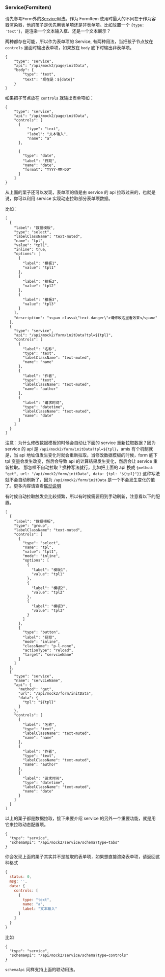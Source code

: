 ### Service(FormItem)

请先参考Form外的[Service](../Service.md)用法。作为 FormItem 使用时最大的不同在于作为容器渲染器，他的孩子是优先用表单项还是非表单项。比如放置一个 `{type: 'text'}`，是渲染一个文本输入框、还是一个文本展示？

两种都存在可能，所以作为表单项的 Service, 有两种用法，当把孩子节点放在 `controls` 里面时输出表单项，如果放在 `body` 底下时输出非表单项。

```schema:height="200" scope="form-item"
{
    "type": "service",
    "api": "/api/mock2/page/initData",
    "body": {
        "type": "text",
        "text": "现在是：${date}"
    }
}
```

如果把子节点放在 `controls` 就输出表单项如：

```schema:height="500" scope="form-item"
{
    "type": "service",
    "api": "/api/mock2/page/initData",
    "controls": [
      {
          "type": "text",
          "label": "文本输入",
          "name": "a"
      },

      {
        "type": "date",
        "label": "日期",
        "name": "date",
        "format": "YYYY-MM-DD"
      }
    ]
}
```

从上面的栗子还可以发现，表单项的值是由 service 的 api 拉取过来的，也就是说，你可以利用 service 实现动态拉取部分表单项数据。

比如：

```schema:height="500" scope="form"
[
  {
    "label": "数据模板",
    "type": "select",
    "labelClassName": "text-muted",
    "name": "tpl",
    "value": "tpl1",
    "inline": true,
    "options": [
      {
        "label": "模板1",
        "value": "tpl1"
      },
      {
        "label": "模板2",
        "value": "tpl2"
      },
      {
        "label": "模板3",
        "value": "tpl3"
      }
    ],
    "description": "<span class=\"text-danger\">请修改这里看效果</span>"
  },
  {
    "type": "service",
    "api": "/api/mock2/form/initData?tpl=${tpl}",
    "controls": [
      {
        "label": "名称",
        "type": "text",
        "labelClassName": "text-muted",
        "name": "name"
      },
      {
        "label": "作者",
        "type": "text",
        "labelClassName": "text-muted",
        "name": "author"
      },
      {
        "label": "请求时间",
        "type": "datetime",
        "labelClassName": "text-muted",
        "name": "date"
      }
    ]
  }
]
```

注意：为什么修改数据模板的时候会自动让下面的 service 重新拉取数据？因为 service 的 api 是 `/api/mock2/form/initData?tpl=${tpl}`，amis 有个机制就是，当 api 地址值发生变化时就会重新拉取，当修改数据模板的时候，form 底下 tpl 变量会发生改变，然后会导致 api 的计算结果发生变化，然后会让 service 重新拉取。 那怎样不自动拉取？换种写法就行，比如把上面的 api 换成 `{method: "get", url: "/api/mock2/form/initData", data: {tpl: "${tpl}"}}` 这种写法就不会自动刷新了，因为 `/api/mock2/form/initData` 是一个不会发生变化的值了。更多内容请查看[联动说明](../../advanced.md#数据联动)

有时候自动拉取触发会比较频繁，所以有时候需要用到手动刷新，注意看以下的配置。

```schema:height="500" scope="form"
[
  {
    "label": "数据模板",
    "type": "group",
    "labelClassName": "text-muted",
    "controls": [
      {
        "type": "select",
        "name": "tpl",
        "value": "tpl1",
        "mode": "inline",
        "options": [
          {
            "label": "模板1",
            "value": "tpl1"
          },
          {
            "label": "模板2",
            "value": "tpl2"
          },
          {
            "label": "模板3",
            "value": "tpl3"
          }
        ]
      },
      {
        "type": "button",
        "label": "获取",
        "mode": "inline",
        "className": "p-l-none",
        "actionType": "reload",
        "target": "servcieName"
      }
    ]
  },
  {
    "type": "service",
    "name": "servcieName",
    "api": {
      "method": "get",
      "url": "/api/mock2/form/initData",
      "data": {
        "tpl": "${tpl}"
      }
    },
    "controls": [
      {
        "label": "名称",
        "type": "text",
        "labelClassName": "text-muted",
        "name": "name"
      },
      {
        "label": "作者",
        "type": "text",
        "labelClassName": "text-muted",
        "name": "author"
      },
      {
        "label": "请求时间",
        "type": "datetime",
        "labelClassName": "text-muted",
        "name": "date"
      }
    ]
  }
]
```

以上的栗子都是数据拉取，接下来要介绍 service 的另外一个重要功能，就是用它来拉取动态配置项。

```schema:height="200" scope="form-item"
{
  "type": "service",
  "schemaApi": "/api/mock2/service/schema?type=tabs"
}
```

你会发现上面的栗子其实并不是拉取的表单项，如果想直接渲染表单项，请返回这种格式

```js
{
  status: 0,
  msg: '',
  data: {
    controls: [
      {
        type: "text",
        name: "a",
        label: "文本输入"
      }
    ]
  }
}
```

比如


```schema:height="400" scope="form-item"
{
  "type": "service",
  "schemaApi": "/api/mock2/service/schema?type=controls"
}
```

`schemaApi` 同样支持上面的联动用法。
